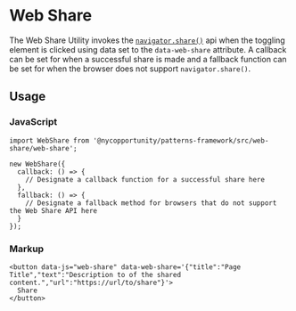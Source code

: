 # Web Share

The Web Share Utility invokes the [`navigator.share()`](https://developer.mozilla.org/en-US/docs/Web/API/Navigator/share) api when the toggling element is clicked using data set to the `data-web-share` attribute. A callback can be set for when a successful share is made and a fallback function can be set for when the browser does not support `navigator.share()`.

## Usage

### JavaScript

    import WebShare from '@nycopportunity/patterns-framework/src/web-share/web-share';

    new WebShare({
      callback: () => {
        // Designate a callback function for a successful share here
      },
      fallback: () => {
        // Designate a fallback method for browsers that do not support the Web Share API here
      }
    });

### Markup

    <button data-js="web-share" data-web-share='{"title":"Page Title","text":"Description to of the shared content.","url":"https://url/to/share"}'>
      Share
    </button>